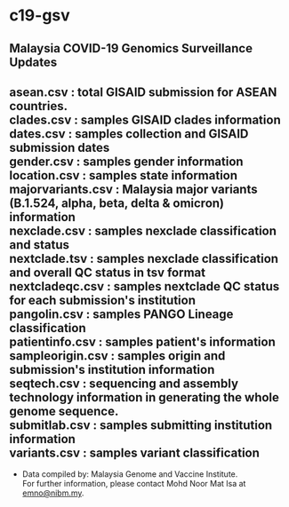 # c19-gsv
<b>Malaysia COVID-19 Genomics Surveillance Updates</b>
-----------------------------------------------------
<b>asean.csv</b> : total GISAID submission for ASEAN countries.<br>
<b>clades.csv</b> : samples GISAID clades information<br>
<b>dates.csv</b> : samples collection and GISAID submission dates<br>
<b>gender.csv</b> : samples gender information<br>
<b>location.csv</b> : samples state information<br>
<b>majorvariants.csv</b> : Malaysia major variants (B.1.524, alpha, beta, delta & omicron) information<br>
<b>nexclade.csv</b> : samples nexclade classification and status<br>
<b>nextclade.tsv</b> : samples nexclade classification and overall QC status in tsv format<br>
<b>nextcladeqc.csv</b> : samples nextclade QC status for each submission's institution<br>
<b>pangolin.csv</b> : samples PANGO Lineage classification<br>
<b>patientinfo.csv</b> : samples patient's information<br>
<b>sampleorigin.csv</b> : samples origin and submission's institution information<br>
<b>seqtech.csv</b> : sequencing and assembly technology information in generating the whole genome sequence.<br>
<b>submitlab.csv</b> : samples submitting institution information<br>
<b>variants.csv</b> : samples variant classification<br>
-------------------------------------------------------
* Data compiled by: Malaysia Genome and Vaccine Institute.<br>
  For further information, please contact Mohd Noor Mat Isa at emno@nibm.my.
